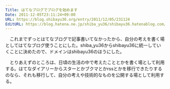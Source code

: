 ```yaml
---
Title: はてなブログでブログを始めます
Date: 2011-12-05T23:11:24+09:00
URL: https://blog.shibayu36.org/entry/2011/12/05/231124
EditURL: https://blog.hatena.ne.jp/shiba_yu36/shibayu36.hatenablog.com/atom/entry/13208692334729907853
---
```


　これまでずっとはてなブログで記事書いてなかったから、自分の考えを書く場としてはてなブログ使うことにした。shiba_yu36からshibayu36に統一していくことに決めたので、ドメインはshibayu36のほうにした。

　とりあえずのところは、日頃の生活の中で考えたこととかを書く場として利用する。はてなダイアリーからスターとかブクマとかrssとかを移行できたりするのなら、それも移行して、自分の考えや技術的なものを公開する場として利用する。
